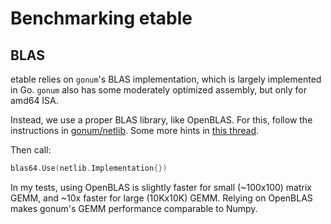 # Benchmarking etable

## BLAS

etable relies on `gonum`'s BLAS implementation, which is largely implemented in Go.
`gonum` also has some moderately optimized assembly, but only for amd64 ISA.

Instead, we use a proper BLAS library, like OpenBLAS.
For this, follow the instructions in [gonum/netlib](https://github.com/gonum/netlib).
Some more hints in [this thread](https://github.com/gonum/gonum/issues/511).

Then call:
```go
blas64.Use(netlib.Implementation{})
```

In my tests, using OpenBLAS is slightly faster for small (~100x100) matrix GEMM, and ~10x faster for large (10Kx10K) GEMM.
Relying on OpenBLAS makes gonum's GEMM performance comparable to Numpy.